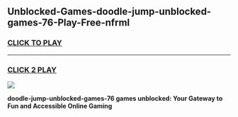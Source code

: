 
## Unblocked-Games-doodle-jump-unblocked-games-76-Play-Free-nfrml
<h3>
<a href="https://premium76.site?title=doodle-jump-unblocked-games-76&ref=23A">CLICK TO PLAY</a></h3>
<hr>

<h3>
<a href="https://premium76.site?title=doodle-jump-unblocked-games-76&ref=23A">CLICK 2 PLAY</a>
  
</h3>

<a href="https://premium76.site?title=doodle-jump-unblocked-games-76&ref=23A"><img src="https://clearcache.store/games.png"></a>


**doodle-jump-unblocked-games-76 games unblocked: Your Gateway to Fun and Accessible Online Gaming**
